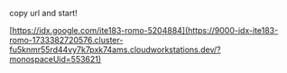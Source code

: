 copy url and start!

[https://idx.google.com/ite183-romo-5204884](https://9000-idx-ite183-romo-1733382720576.cluster-fu5knmr55rd44vy7k7pxk74ams.cloudworkstations.dev/?monospaceUid=553621)
